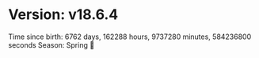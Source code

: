 # Version: v18.6.4
Time since birth: 6762 days, 162288 hours, 9737280 minutes, 584236800 seconds
Season: Spring 🌸
